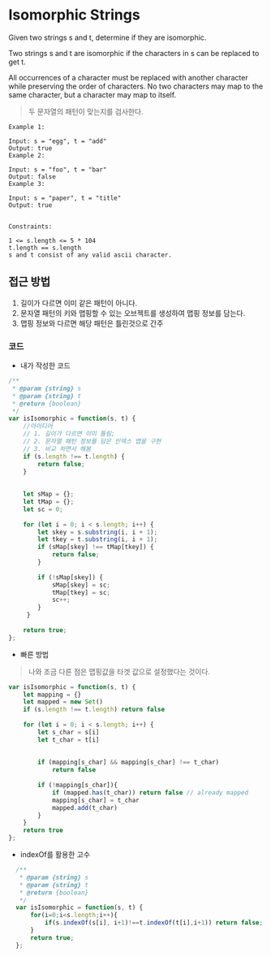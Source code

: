 # Isomorphic Strings

Given two strings s and t, determine if they are isomorphic.

Two strings s and t are isomorphic if the characters in s can be replaced to get t.

All occurrences of a character must be replaced with another character while preserving the order of characters. No two characters may map to the same character, but a character may map to itself.

> 두 문자열의 패턴이 맞는지를 검사한다.

```text
Example 1:

Input: s = "egg", t = "add"
Output: true
Example 2:

Input: s = "foo", t = "bar"
Output: false
Example 3:

Input: s = "paper", t = "title"
Output: true
 

Constraints:

1 <= s.length <= 5 * 104
t.length == s.length
s and t consist of any valid ascii character.
```

## 접근 방법

1. 길이가 다르면 이미 같은 패턴이 아니다.
2. 문자열 패턴의 키와 맵핑할 수 있는 오브젝트를 생성하여 맵핑 정보를 담는다.
3. 맵핑 정보와 다르면 해당 패턴은 틀린것으로 간주

### 코드

* 내가 작성한 코드

```javascript
/**
 * @param {string} s
 * @param {string} t
 * @return {boolean}
 */
var isIsomorphic = function(s, t) {
    //아이디어 
    // 1. 길이가 다르면 이미 틀림;
    // 2. 문자열 패턴 정보를 담은 인덱스 맵을 구현 
    // 3. 비교 하면서 해봄 
    if (s.length !== t.length) {
        return false;
    }
    
    
    let sMap = {};
    let tMap = {};
    let sc = 0;
    
    for (let i = 0; i < s.length; i++) {
        let skey = s.substring(i, i + 1);
        let tkey = t.substring(i, i + 1);
        if (sMap[skey] !== tMap[tkey]) {
            return false;
        }
        
        if (!sMap[skey]) {
            sMap[skey] = sc;
            tMap[tkey] = sc;
            sc++;
        }
     }
    
    return true;
};

```

* 빠른 방법

> 나와 조금 다른 점은 맵핑값을 타겟 값으로 설정했다는 것이다.

```javascript
var isIsomorphic = function(s, t) {
    let mapping = {}
    let mapped = new Set()
    if (s.length !== t.length) return false
    
    for (let i = 0; i < s.length; i++) {
        let s_char = s[i]
        let t_char = t[i]
        
        
        if (mapping[s_char] && mapping[s_char] !== t_char)
            return false
        
        if (!mapping[s_char]){
            if (mapped.has(t_char)) return false // already mapped
            mapping[s_char] = t_char
            mapped.add(t_char)
        }
    }
    return true
};
```

* indexOf를 활용한 고수

```javascript
  /**
   * @param {string} s
   * @param {string} t
   * @return {boolean}
   */
  var isIsomorphic = function(s, t) {
      for(i=0;i<s.length;i++){
          if(s.indexOf(s[i], i+1)!==t.indexOf(t[i],i+1)) return false;   
      }
      return true;
  };

```
